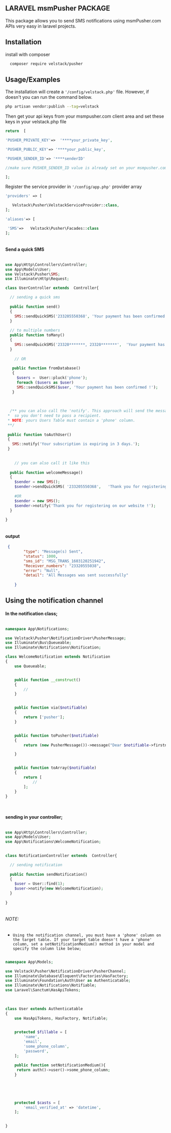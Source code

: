 
## LARAVEL msmPusher PACKAGE

This package allows you to send SMS notifications using msmPusher.com APIs very easy in laravel projects.

## Installation

install with composer

```bash
  composer require velstack/pusher
```

## Usage/Examples


The installation will create a  `'/config/velstack.php'` file. However, if doesn't you can run the command below.

```bash
php artisan vendor:publish --tag=velstack
```

Then get your api keys from your msmpusher.com client area and set these keys in your velstack.php file

```php
return  [

'PUSHER_PRIVATE_KEY'=>  '****your_private_key',

'PUSHER_PUBLIC_KEY'=> '****your_public_key',

'PUSHER_SENDER_ID'=> '****senderID'

//make sure PUSHER_SENDER_ID value is already set on your msmpusher.com dashboard

];

```
Register the service provider in `'/config/app.php'` provider array

```php
'providers' => [

   Velstack\Pusher\VelstackServiceProvider::class,
];

'aliases'=> [

 'SMS'=>   Velstack\Pusher\Facades::class
];
 
```

#### Send a quick SMS

```php

use App\Http\Controllers\Controller;
use App\Models\User;
use Velstack\Pusher\SMS;
use Illuminate\Http\Request;

class UserController extends  Controller{

  // sending a quick sms
  
  public function send()
  {
    SMS::sendQuickSMS('233205550368', 'Your payment has been confirmed !');
  }
  
  // to multiple numbers 
  public function toMany()
  {
    SMS::sendQuickSMS('23320*******, 23320*******',  'Your payment has been confirmed !');
  }
  
    // OR
  
   public function fromDatabase()
   {
     $users =  User::pluck('phone');
     foreach ($users as $user)
     SMS::sendQuickSMS($user, 'Your payment has been confirmed !');
   }
  
  
  
  /** you can also call the 'notify'. This approach will send the message to the authenticated user in your application.
 *  so you don't need to pass a recipient. 
 * NOTE: yours Users Table must contain a 'phone' column.
 **/
 
 public function toAuthUser()
 {
   SMS::notify('Your subscription is expiring in 3 days.');
 }
  
  
    // you can also call it like this
  
  public function welcomeMessage()
  {
    $sender = new SMS();
    $sender->sendQuickSMS( '233205550368',   'Thank you for registering on our website !');
   
    #OR
    $sender = new SMS();
    $sender->notify('Thank you for registering on our website !');
  }
  
}
 
```
#### output
```json
 {
        "type": "Message(s) Sent",
        "status": 1000,
        "sms_id": "MSG_TRANS_1603120251942",
        "Receiver_numbers": "23320555038",
        "error": "Null",
        "detail": "All Messages was sent successfully"
        
    }

```


## Using the notification channel

#### In the notification class;


```php

namespace App\Notifications;

use Velstack\Pusher\NotificationDriver\PusherMessage;
use Illuminate\Bus\Queueable;
use Illuminate\Notifications\Notification;

class WelcomeNotification extends Notification
{
    use Queueable;


    public function __construct()
    {
        //
    }


    public function via($notifiable)
    {
        return ['pusher'];
    }


    public function toPusher($notifiable)
    {
        return (new PusherMessage())->message("Dear $notifiable->firstname, than you for showing up.");

    }


    public function toArray($notifiable)
    {
        return [
            //
        ];
    }
}

 
```

#### sending in your controller;

```php

use App\Http\Controllers\Controller;
use App\Models\User;
use App\Notifications\WelcomeNotification;
 

class NotificationController extends  Controller{

  // sending notification
  
  public function sendNotification()
  {
    $user = User::find(1);
    $user->notify(new WelcomeNotification);
  }
  
}
 
```

###### NOTE:
* `Using the notification channel, you must have a 'phone' column on the target table.
  If your target table doesn't have a 'phone' column, set a setNotificationMedium() method in your model and specify the column like below;`
```php

namespace App\Models;

use Velstack\Pusher\NotificationDriver\PusherChannel;
use Illuminate\Database\Eloquent\Factories\HasFactory;
use Illuminate\Foundation\Auth\User as Authenticatable;
use Illuminate\Notifications\Notifiable;
use Laravel\Sanctum\HasApiTokens;
 
 

class User extends Authenticatable
{
    use HasApiTokens, HasFactory, Notifiable;

     
    protected $fillable = [
        'name',
        'email',
        'some_phone_column',
        'password',
    ];
    
    public function setNotificationMedium(){
     return auth()->user()->some_phone_column;
    }


    
   
    
    protected $casts = [
        'email_verified_at' => 'datetime',
    ];

     
} 
```


